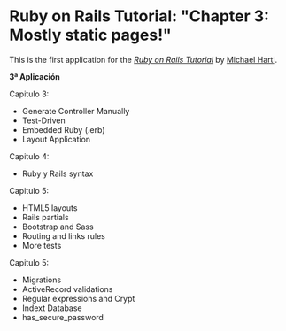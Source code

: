 # Ruby on Rails Tutorial: "Chapter 3: Mostly static pages!"

This is the first application for the
[*Ruby on Rails Tutorial*](http://www.railstutorial.org/)
by [Michael Hartl](http://www.michaelhartl.com/).

**3ª Aplicación**

Capitulo 3:

* Generate Controller Manually
* Test-Driven
* Embedded Ruby (.erb)
* Layout Application

Capitulo 4:

* Ruby y Rails syntax

Capitulo 5:

* HTML5 layouts
* Rails partials
* Bootstrap and Sass
* Routing and links rules
* More tests

Capitulo 5:

* Migrations
* ActiveRecord validations
* Regular expressions and Crypt
* Indext Database
* has_secure_password